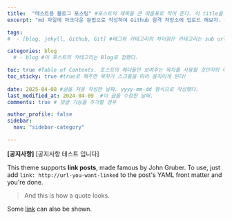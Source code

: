 ```yaml
---
title:  "테스트용 블로그 포스팅" #포스트의 제목을 큰 따옴표로 적어 준다. 이 title을 적어주지 않으면 .md 파일 이름으로 적어주었던 title 부분이 제목으로 업로드 된다.
excerpt: "md 파일에 마크다운 문법으로 작성하여 Github 원격 저장소에 업로드 해보자. 에디터는 Visual Studio code 사용! 로컬 서버에서 확인도 해보자. " #포스트 목록에서 보여지는 블로그 소개 글로 들어가는 것 같다.

tags:
#  - [blog, jekyll, Github, Git] #태그와 카테고리의 차이점은 카테고리는 sub url이 붙는 페이지가 있지만 태그는 없다는 것이다. 카테고리 보다 좀 더 세부적. [] 대괄호 안에서 , 콤마로 구분해주어 여러개의 태그를 이 포스트에 지정해 주었다.

categories: blog
  # - blog #이 포스트의 카테고리는 Blog로 정했다.

toc: true #Table of Contents. 포스트의 헤더들만 보여주는 목차를 사용할 것인지의 여부. ture 로 해주면 포스트의 목차가 보이게 된다.
toc_sticky: true #true로 해주면 목차가 스크롤을 따라 움직이게 된다!
 
date: 2025-04-08 #글을 처음 작성한 날짜. yyyy-mm-dd 형식으로 작성했다.
last_modified_at: 2024-04-09  #이 글을 수정한 날짜.
comments: true # 댓글 기능을 추가할 경우

author_profile: false
sidebar:
  nav: "sidebar-category"

---
```


**[공지사항]** [공지사항 테스트 입니다]


This theme supports **link posts**, made famous by John Gruber. To use, just add `link: http://url-you-want-linked` to the post's YAML front matter and you're done.

> And this is how a quote looks. 

Some [link](#) can also be shown.

